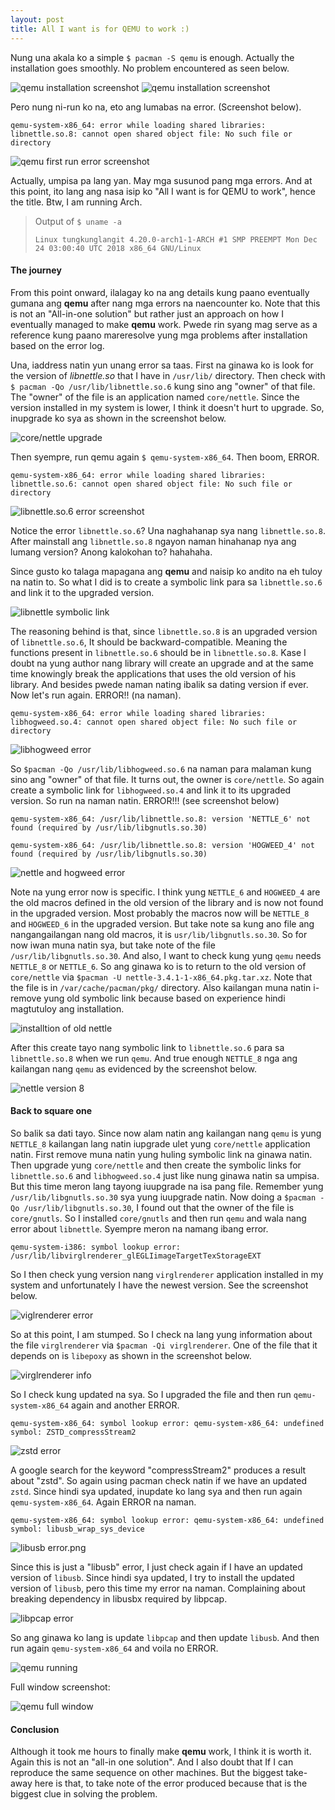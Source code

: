 ```yaml
---
layout: post
title: All I want is for QEMU to work :)
---
```


Nung una akala ko a simple `$ pacman -S qemu` is enough. Actually the
installation goes smoothly. No problem encountered as seen below.

![qemu installation screenshot](/assets/images/qemu/qemu_install_1.png)
![qemu installation screenshot](/assets/images/qemu/qemu_install_2.png)

Pero nung ni-run ko na, eto ang lumabas na error. (Screenshot below).

`qemu-system-x86_64: error while loading shared libraries: libnettle.so.8:
cannot open shared object file: No such file or directory`

![qemu first run error screenshot](/assets/images/qemu/qemu_first_run_error.png)

Actually, umpisa pa lang yan. May mga susunod pang mga errors. And at this
point, ito lang ang nasa isip ko "All I want is for QEMU to work", hence the
title. Btw, I am running Arch.

> Output of `$ uname -a`
>
> `Linux tungkunglangit 4.20.0-arch1-1-ARCH #1 SMP PREEMPT Mon Dec 24 03:00:40 UTC 2018 x86_64 GNU/Linux`



#### The journey

From this point onward, ilalagay ko na ang details kung paano eventually gumana
ang **qemu** after nang mga errors na naencounter ko. Note that this is not an
"All-in-one solution" but rather just an approach on how I eventually managed to
make **qemu** work. Pwede rin syang mag serve as a reference kung paano
mareresolve yung mga problems after installation based on the error log.

Una, iaddress natin yun unang error sa taas. First na ginawa ko is look for the
version of *libnettle.so* that I have in `/usr/lib/` directory. Then check with
`$ pacman -Qo /usr/lib/libnettle.so.6` kung sino ang "owner" of that file. The
"owner" of the file is an application named `core/nettle`. Since the version
installed in my system is lower, I think it doesn't hurt to upgrade. So,
inupgrade ko sya as shown in the screenshot below.

![core/nettle upgrade](/assets/images/qemu/nettle.png)

Then syempre, run qemu again `$ qemu-system-x86_64`. Then boom, ERROR.

`qemu-system-x86_64: error while loading shared libraries: libnettle.so.6:
cannot open shared object file: No such file or directory`

![libnettle.so.6 error screenshot](/assets/images/qemu/nettle_error.png)

Notice the error `libnettle.so.6`? Una naghahanap sya nang `libnettle.so.8`.
After mainstall ang `libnettle.so.8` ngayon naman hinahanap nya ang lumang
version? Anong kalokohan to? hahahaha.

Since gusto ko talaga mapagana ang **qemu** and naisip ko andito na eh tuloy na
natin to. So what I did is to create a symbolic link para sa `libnettle.so.6`
and link it to the upgraded version.

![libnettle symbolic link](/assets/images/qemu/libnettle_symbolic_link.png)

The reasoning behind is that, since
`libnettle.so.8` is an upgraded version of `libnettle.so.6`, It should be
backward-compatible. Meaning the functions present in `libnettle.so.6` should
be in `libnettle.so.8`. Kase I doubt na yung author nang library will create an
upgrade and at the same time knowingly break the applications that uses the old
version of his library. And besides pwede naman nating ibalik sa dating version
if ever. Now let's run again. ERROR!! (na naman).

`qemu-system-x86_64: error while loading shared libraries: libhogweed.so.4:
cannot open shared object file: No such file or directory`

![libhogweed error](/assets/images/qemu/libhogweed_error.png)

So `$pacman -Qo /usr/lib/libhogweed.so.6` na naman para malaman kung sino ang
"owner" of that file. It turns out, the owner is `core/nettle`. So again create
a symbolic link for `libhogweed.so.4` and link it to its upgraded version. So
run na naman natin. ERROR!!! (see screenshot below)

`qemu-system-x86_64: /usr/lib/libnettle.so.8: version 'NETTLE_6' not found
(required by /usr/lib/libgnutls.so.30)`

`qemu-system-x86_64: /usr/lib/libnettle.so.8: version 'HOGWEED_4' not found
(required by /usr/lib/libgnutls.so.30)`

![nettle and hogweed error](/assets/images/qemu/nettle_hogweed_error.png)

Note na yung error now is specific. I think yung `NETTLE_6` and `HOGWEED_4` are
the old macros defined in the old version of the library and is now not found
in the upgraded version. Most probably the macros now will be `NETTLE_8` and
`HOGWEED_6` in the upgraded version. But take note sa kung ano file ang
nangangailangan nang old macros, it is `usr/lib/libgnutls.so.30`. So for now
iwan muna natin sya, but take note of the file `/usr/lib/libgnutls.so.30`. And
also, I want to check kung yung `qemu` needs `NETTLE_8` or `NETTLE_6`. So ang
ginawa ko is to return to the old version of `core/nettle` via `$pacman -U
nettle-3.4.1-1-x86_64.pkg.tar.xz`. Note that the file is in
`/var/cache/pacman/pkg/` directory. Also kailangan muna natin i-remove yung old
symbolic link because based on experience hindi magtutuloy ang installation.

![installtion of old nettle](/assets/images/qemu/old_nettle_install.png)

After this create tayo nang symbolic link to `libnettle.so.6` para sa
`libnettle.so.8` when we run `qemu`. And true enough `NETTLE_8` nga ang
kailangan nang `qemu` as evidenced by the screenshot below.

![nettle version 8](/assets/images/qemu/nettle_8.png)

#### Back to square one

So balik sa dati tayo. Since now alam natin ang kailangan nang `qemu` is yung
`NETTLE_8` kailangan lang natin iupgrade ulet yung `core/nettle` application
natin. First remove muna natin yung huling symbolic link na ginawa natin. Then
upgrade yung `core/nettle` and then create the symbolic links for
`libnettle.so.6` and `libhogweed.so.4` just like nung ginawa natin sa umpisa.
But this time meron lang tayong iuupgrade na isa pang file. Remember yung
`/usr/lib/libgnutls.so.30` sya yung iuupgrade natin. Now doing a `$pacman -Qo
/usr/lib/libgnutls.so.30`, I found out that the owner of the file is
`core/gnutls`. So I installed `core/gnutls` and then run `qemu` and wala nang
error about `libnettle`.  Syempre meron na namang ibang error.

`qemu-system-i386: symbol lookup error:
/usr/lib/libvirglrenderer_glEGLIimageTargetTexStorageEXT`

So I then check yung version nang `virglrenderer` application installed in my
system and unfortunately I have the newest version. See the screenshot below.

![viglrenderer error](/assets/images/qemu/virglrenderer_error.png)

So at this point, I am stumped. So I check na lang yung information about the
file `virglrenderer` via `$pacman -Qi virglrenderer`. One of the file that it
depends on is `libepoxy` as shown in the screenshot below.

![virglrenderer info](/assets/images/qemu/virglrenderer_info.png)

So I check kung updated na sya. So I upgraded the file and then run
`qemu-system-x86_64` again and another ERROR.

`qemu-system-x86_64: symbol lookup error: qemu-system-x86_64: undefined symbol:
ZSTD_compressStream2`

![zstd error](/assets/images/qemu/zstd_error.png)

A google search for the keyword "compressStream2" produces a result about
"zstd". So again using pacman check natin if we have an updated `zstd`. Since
hindi sya updated, inupdate ko lang sya and then run again
`qemu-system-x86_64`. Again ERROR na naman.

`qemu-system-x86_64: symbol lookup error: qemu-system-x86_64: undefined symbol:
libusb_wrap_sys_device`

![libusb error.png](/assets/images/qemu/libusb_error.png)

Since this is just a "libusb" error, I just check again if I have an updated
version of `libusb`. Since hindi sya updated, I try to install the updated
version of `libusb`, pero this time my error na naman. Complaining about
breaking dependency in libusbx required by libpcap.

![libpcap error](/assets/images/qemu/libpcap_error.png)

So ang ginawa ko lang is update `libpcap` and then update `libusb`. And then
run again `qemu-system-x86_64` and voila no ERROR.

![qemu running](/assets/images/qemu/qemu_running.png)

Full window screenshot:

![qemu full window](/assets/images/qemu/qemu_full.png)


#### Conclusion

Although it took me hours to finally make **qemu** work, I think it is worth
it. Again this is not an "all-in one solution". And I also doubt that If I can
reproduce the same sequence on other machines. But the biggest take-away here
is that, to take note of the error produced because that is the biggest clue in
solving the problem.

